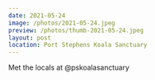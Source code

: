```yaml
---
date: 2021-05-24
image: /photos/2021-05-24.jpeg
preview: /photos/thumb-2021-05-24.jpeg
layout: post
location: Port Stephens Koala Sanctuary
---
```


Met the locals at @pskoalasanctuary
